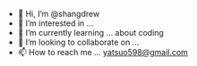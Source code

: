 - 👋 Hi, I’m @shangdrew
- 👀 I’m interested in ... 
- 🌱 I’m currently learning ... about coding 
- 💞️ I’m looking to collaborate on ...
- 📫 How to reach me ... yatsuo598@gmail.com

<!---
shangdrew/shangdrew is a ✨ special ✨ repository because its `README.md` (this file) appears on your GitHub profile.
You can click the Preview link to take a look at your changes.
--->
